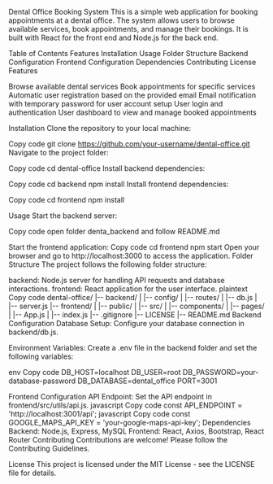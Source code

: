 Dental Office Booking System
This is a simple web application for booking appointments at a dental office. The system allows users to browse available services, book appointments, and manage their bookings. It is built with React for the front end and Node.js for the back end.

Table of Contents
Features
Installation
Usage
Folder Structure
Backend Configuration
Frontend Configuration
Dependencies
Contributing
License
Features

Browse available dental services
Book appointments for specific services
Automatic user registration based on the provided email
Email notification with temporary password for user account setup
User login and authentication
User dashboard to view and manage booked appointments

Installation
Clone the repository to your local machine:

Copy code
git clone https://github.com/your-username/dental-office.git
Navigate to the project folder:

Copy code
cd dental-office
Install backend dependencies:

Copy code
cd backend
npm install
Install frontend dependencies:

Copy code
cd frontend
npm install

Usage
Start the backend server:

Copy code
open folder denta_backend and follow README.md


Start the frontend application:
Copy code
cd frontend
npm start
Open your browser and go to http://localhost:3000 to access the application.
Folder Structure
The project follows the following folder structure:

backend: Node.js server for handling API requests and database interactions.
frontend: React application for the user interface.
plaintext
Copy code
dental-office/
|-- backend/
|   |-- config/
|   |-- routes/
|   |-- db.js
|   |-- server.js
|-- frontend/
|   |-- public/
|   |-- src/
|       |-- components/
|       |-- pages/
|       |-- App.js
|       |-- index.js
|-- .gitignore
|-- LICENSE
|-- README.md
Backend Configuration
Database Setup: Configure your database connection in backend/db.js.

Environment Variables: Create a .env file in the backend folder and set the following variables:

env
Copy code
DB_HOST=localhost
DB_USER=root
DB_PASSWORD=your-database-password
DB_DATABASE=dental_office
PORT=3001

Frontend Configuration
API Endpoint: Set the API endpoint in frontend/src/utils/api.js.
javascript
Copy code
const API_ENDPOINT = 'http://localhost:3001/api';
javascript
Copy code
const GOOGLE_MAPS_API_KEY = 'your-google-maps-api-key';
Dependencies
Backend: Node.js, Express, MySQL
Frontend: React, Axios, Bootstrap, React Router
Contributing
Contributions are welcome! Please follow the Contributing Guidelines.

License
This project is licensed under the MIT License - see the LICENSE file for details.